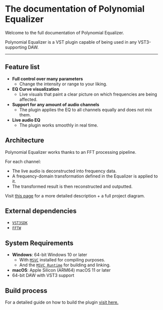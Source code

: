 # The documentation of Polynomial Equalizer

Welcome to the full documentation of Polynomial Equalizer. 

Polynomial Equalizer is a VST plugin capable of being used in any VST3-supporting DAW.

---

## Feature list

- **Full control over many parameters**
  - Change the intensity or range to your liking.
- **EQ Curve visualization**
  - Live visuals that paint a clear picture on which frequencies are being affected.
- **Support for any amount of audio channels**
  - The plugin applies the EQ to all channels equally and does not mix them.
- **Live audio EQ**
  - The plugin works smoothly in real time.

## Architecture

Polynomial Equalizer works thanks to an FFT processing pipeline.

For each channel:

- The live audio is deconstructed into frequency data.
- A frequency-domain transformation defined in the Equalizer is applied to it.
- The transformed result is then reconstructed and outputted.

Visit [this page](architecture.md) for a more detailed description + a full project diagram.

## External dependencies

- [`VST3SDK`](https://github.com/steinbergmedia/vst3sdk)
- [`FFTW`](https://fftw.org/)

## System Requirements

- **Windows**: 64-bit Windows 10 or later
  - With [`MSVC`](https://visualstudio.microsoft.com/vs/features/cplusplus/) installed for compiling purposes.
  - And the [`MSVC Runtime`](https://learn.microsoft.com/en-us/cpp/windows/latest-supported-vc-redist?view=msvc-170) for building and linking.
- **macOS**: Apple Silicon (ARM64) macOS 11 or later
- 64-bit DAW with VST3 support

## Build process

For a detailed guide on how to build the plugin [visit here.](build_guide.md)